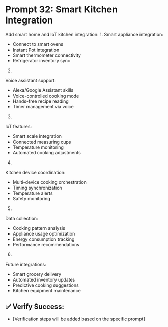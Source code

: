 # Prompt 32: Smart Kitchen Integration

Add smart home and IoT kitchen integration:
1.
Smart appliance integration:
 - Connect to smart ovens
 - Instant Pot integration
 - Smart thermometer connectivity
 - Refrigerator inventory sync
2.
Voice assistant support:
 - Alexa/Google Assistant skills
 - Voice-controlled cooking mode
 - Hands-free recipe reading
 - Timer management via voice
3.
IoT features:
 - Smart scale integration
 - Connected measuring cups
 - Temperature monitoring
 - Automated cooking adjustments
4.
Kitchen device coordination:
 - Multi-device cooking orchestration
 - Timing synchronization
 - Temperature alerts
 - Safety monitoring
5.
Data collection:
 - Cooking pattern analysis
 - Appliance usage optimization
 - Energy consumption tracking
 - Performance recommendations
6.
Future integrations:
 - Smart grocery delivery
 - Automated inventory updates
 - Predictive cooking suggestions
 - Kitchen equipment maintenance

## ✅ Verify Success:
- [Verification steps will be added based on the specific prompt]
